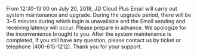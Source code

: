 <p>From 12:30-13:00 on July 20, 2018, JD Cloud Plus Email will carry out system maintenance and upgrade. During the upgrade period, there will be 3~5 minutes during which login is unavailable and the Email sending and receiving latency will occur. Please prepare in advance. We apologize for the inconvenience brought to you. After the system maintenance is completed, if you still have any question, please contact us by ticket or telephone (400-615-1212). Thank you for your support.&nbsp;</p>